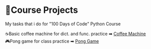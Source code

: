 # 📑Course Projects
My tasks that i do for "100 Days of Code" Python Course

☕Basic coffee machine for dict. and func. practice ➡ [Coffee Machine](https://github.com/enesscakmak/coffeeMachine)  
🎮Pong game for class practice ➡ [Pong Game](https://github.com/enesscakmak/pongGame)
